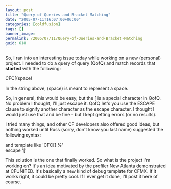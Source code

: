 ```yaml
---
layout: post
title: "Query of Queries and Bracket Matching"
date: "2005-07-11T16:07:00+06:00"
categories: [coldfusion]
tags: []
banner_image: 
permalink: /2005/07/11/Query-of-Queries-and-Bracket-Matching
guid: 618
---
```


So, I ran into an interesting issue today while working on a new (personal) project. I needed to do a query of query (QofQ) and match records that <b>started</b> with the following:

CFC[(space)

In the string above, (space) is meant to represent a space.

So, in general, this would be easy, but the [ is a special character in QofQ. No problem I thought, I'll just escape it. QofQ let's you use the ESCAPE clause to signify another character as the escape character. I thought I would just use that and be fine - but I kept getting errors (or no results).

I tried many things, and other CF developers also offered good ideas, but nothing worked until Russ (sorry, don't know you last name) suggested the following syntax:

<div class="code">and template like 'CFC[[ %'<br>
escape '['</div>

This solution is the one that finally worked. So what is the project I'm working on? It's an idea motivated by the profiler New Atlanta demonstrated at CFUNITED. It's basically a new kind of debug template for CFMX. If it works right, it could be pretty cool. If I ever get it done, I'll post it here of course.